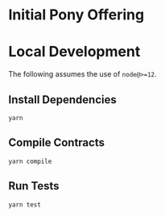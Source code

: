 # Initial Pony Offering

# Local Development

The following assumes the use of `node@>=12`.

## Install Dependencies

`yarn`

## Compile Contracts

`yarn compile`

## Run Tests

`yarn test`
